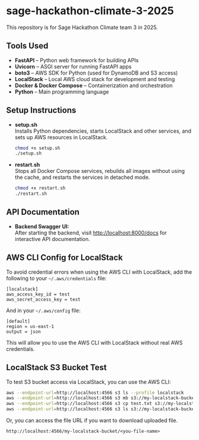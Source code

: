 # sage-hackathon-climate-3-2025
This repository is for Sage Hackathon Climate team 3 in 2025.

## Tools Used

- **FastAPI** – Python web framework for building APIs
- **Uvicorn** – ASGI server for running FastAPI apps
- **boto3** – AWS SDK for Python (used for DynamoDB and S3 access)
- **LocalStack** – Local AWS cloud stack for development and testing
- **Docker & Docker Compose** – Containerization and orchestration
- **Python** – Main programming language

## Setup Instructions

- **setup.sh**  
  Installs Python dependencies, starts LocalStack and other services, and sets up AWS resources in LocalStack.
  
  ```bash
  chmod +x setup.sh
  ./setup.sh
  ```

- **restart.sh**  
  Stops all Docker Compose services, rebuilds all images without using the cache, and restarts the services in detached mode.
  
  ```bash
  chmod +x restart.sh
  ./restart.sh
  ```

## API Documentation

- **Backend Swagger UI:**  
  After starting the backend, visit [http://localhost:8000/docs](http://localhost:8000/docs) for interactive API documentation.

## AWS CLI Config for LocalStack

To avoid credential errors when using the AWS CLI with LocalStack, add the following to your `~/.aws/credentials` file:

```
[localstack]
aws_access_key_id = test
aws_secret_access_key = test
```

And in your `~/.aws/config` file:

```
[default]
region = us-east-1
output = json
```

This will allow you to use the AWS CLI with LocalStack without real AWS credentials.

## LocalStack S3 Bucket Test

To test S3 bucket access via LocalStack, you can use the AWS CLI:

```bash
aws --endpoint-url=http://localhost:4566 s3 ls --profile localstack
aws --endpoint-url=http://localhost:4566 s3 mb s3://my-localstack-bucket --profile localstack
aws --endpoint-url=http://localhost:4566 s3 cp test.txt s3://my-localstack-bucket/ --profile localstack
aws --endpoint-url=http://localhost:4566 s3 ls s3://my-localstack-bucket/ --profile localstack
```

Or, you can access the file URL if you want to download uploaded file.
```
http://localhost:4566/my-localstack-bucket/<you-file-name>
```

